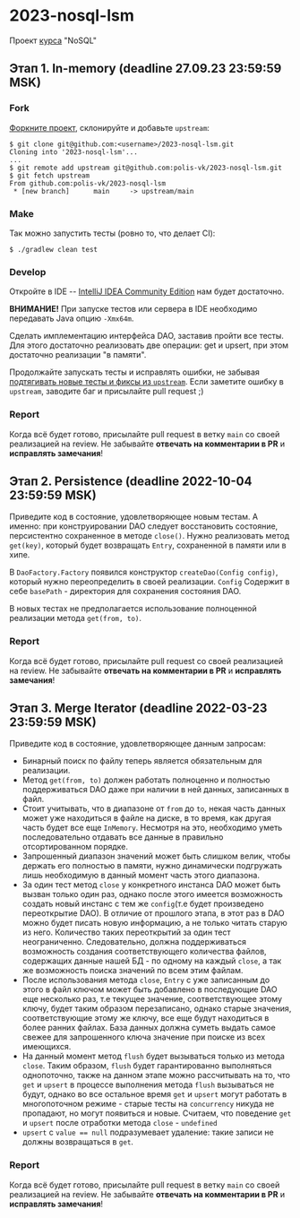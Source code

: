 # 2023-nosql-lsm
Проект [курса]() "NoSQL"

## Этап 1. In-memory (deadline 27.09.23 23:59:59 MSK)
### Fork
[Форкните проект](https://help.github.com/articles/fork-a-repo/), склонируйте и добавьте `upstream`:
```
$ git clone git@github.com:<username>/2023-nosql-lsm.git
Cloning into '2023-nosql-lsm'...
...
$ git remote add upstream git@github.com:polis-vk/2023-nosql-lsm.git
$ git fetch upstream
From github.com:polis-vk/2023-nosql-lsm
 * [new branch]      main     -> upstream/main
```

### Make
Так можно запустить тесты (ровно то, что делает CI):
```
$ ./gradlew clean test
```

### Develop
Откройте в IDE -- [IntelliJ IDEA Community Edition](https://www.jetbrains.com/idea/) нам будет достаточно.

**ВНИМАНИЕ!** При запуске тестов или сервера в IDE необходимо передавать Java опцию `-Xmx64m`.

Сделать имплементацию интерфейса DAO, заставив пройти все тесты.
Для этого достаточно реализовать две операции: get и upsert, при этом достаточно реализации "в памяти".

Продолжайте запускать тесты и исправлять ошибки, не забывая [подтягивать новые тесты и фиксы из `upstream`](https://help.github.com/articles/syncing-a-fork/). Если заметите ошибку в `upstream`, заводите баг и присылайте pull request ;)

### Report
Когда всё будет готово, присылайте pull request в ветку `main` со своей реализацией на review. Не забывайте **отвечать на комментарии в PR** и **исправлять замечания**!

## Этап 2. Persistence (deadline 2022-10-04 23:59:59 MSK)
Приведите код в состояние, удовлетворяющее новым тестам. А именно: при конструировании DAO следует восстановить состояние, персистентно сохраненное в методе `close()`.
Нужно реализовать метод `get(key)`, который будет возвращать `Entry`, сохраненной в памяти или в хипе.

В `DaoFactory.Factory` появился конструктор `createDao(Config config)`, который нужно переопределить в своей реализации.
`Config` Содержит в себе `basePath` - директория для сохранения состояния DAO.

В новых тестах не предполагается использование полноценной реализации метода `get(from, to)`.

### Report
Когда всё будет готово, присылайте pull request со своей реализацией на review. Не забывайте **отвечать на комментарии в PR** и **исправлять замечания**!

## Этап 3. Merge Iterator (deadline 2022-03-23 23:59:59 MSK)
Приведите код в состояние, удовлетворяющее данным запросам:
* Бинарный поиск по файлу теперь является обязательным для реализации.
* Метод `get(from, to)` должен работать полноценно и полностью поддерживаться DAO даже при наличии в ней данных, записанных в файл.
* Стоит учитывать, что в диапазоне от `from` до `to`, некая часть данных может уже находиться в файле на диске, в то время, как другая часть будет все еще `InMemory`. Несмотря на это, необходимо уметь последовательно отдавать все данные в правильно отсортированном порядке.
* Запрошенный диапазон значений может быть слишком велик, чтобы держать его полностью в памяти, нужно динамически подгружать лишь необходимую в данный момент часть этого диапазона.
* За один тест метод `close` у конкретного инстанса DAO может быть вызван только один раз, однако после этого имеется возможность создать новый инстанс с тем же `config`(т.е будет произведено переоткрытие DAO). В отличие от прошлого этапа, в этот раз в DAO можно будет писать новую информацию, а не только читать старую из него. Количество таких переоткрытий за один тест неограниченно. Следовательно, должна поддерживаться возможность создания соответствующего количества файлов, содержащих данные нашей БД - по одному на каждый `close`, а так же возможность поиска значений по всем этим файлам.
* После использования метода `close`, `Entry` с уже записанным до этого в файл ключом может быть добавлено в последующие DAO еще несколько раз, т.е текущее значение, соответствующее этому ключу, будет таким образом перезаписано, однако старые значения, соответствующие этому же ключу, все еще будут находиться в более ранних файлах. База данных должна суметь выдать самое свежее для запрошенного ключа значение при поиске из всех имеющихся.
* На данный момент метод `flush` будет вызываться только из метода `close`. Таким образом, `flush` будет гарантированно выполняться однопоточно, также на данном этапе можно рассчитывать на то, что `get` и `upsert` в процессе выполнения метода `flush` вызываться не будут, однако во все остальное время `get` и `upsert` могут работать в многопоточном режиме - старые тесты на `concurrency` никуда не пропадают, но могут появиться и новые. Считаем, что поведение `get` и `upsert` после отработки метода `close` - `undefined`
* `upsert` с `value == null` подразумевает удаление: такие записи не должны возвращаться в `get`.
### Report
Когда всё будет готово, присылайте pull request в ветку `main` со своей реализацией на review. Не забывайте **отвечать на комментарии в PR** и **исправлять замечания**!
